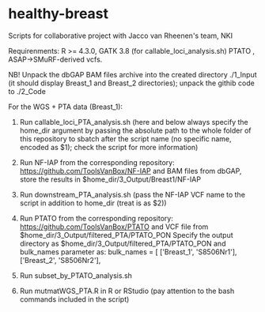 # healthy-breast
Scripts for collaborative project with Jacco van Rheenen's team, NKI

Requirenments: R >= 4.3.0, GATK 3.8 (for callable_loci_analysis.sh) PTATO , ASAP->SMuRF-derived vcfs.

NB! Unpack the dbGAP BAM files archive into the created directory ./1_Input (it should display Breast_1 and Breast_2 directories); unpack the githib code to ./2_Code

For the WGS + PTA data (Breast_1):

1. Run callable_loci_PTA_analysis.sh (here and below always specify the home_dir argument by passing the absolute path to the whole folder of this repository to sbatch after the script name (no specific name, encoded as $1); check the script for more information)
2. Run NF-IAP from the corresponding repository: https://github.com/ToolsVanBox/NF-IAP and BAM files from dbGAP, store the results in $home_dir/3_Output/Breast1/NF-IAP
3. Run downstream_PTA_analysis.sh (pass the NF-IAP VCF name to the script in addition to home_dir (treat is as $2))
4. Run PTATO from the corresponding repository: https://github.com/ToolsVanBox/PTATO and VCF file from $home_dir/3_Output/filtered_PTA/PTATO_PON
   Specify the output directory as $home_dir/3_Output/filtered_PTA/PTATO_PON and bulk_names parameter as:
   bulk_names = [
    ['Breast_1', 'S8506Nr1'],
    ['Breast_2', 'S8506Nr2'],
   
5. Run subset_by_PTATO_analysis.sh
6. Run mutmatWGS_PTA.R in R or RStudio (pay attention to the bash commands included in the script)
